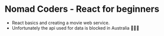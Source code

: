 # Nomad Coders - React for beginners

- React basics and creating a movie web service.
- Unfortunately the api used for data is blocked in Australia 🤷🏻‍♂️
